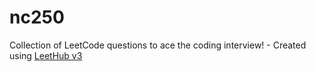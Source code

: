 # nc250
Collection of LeetCode questions to ace the coding interview! - Created using [LeetHub v3](https://github.com/raphaelheinz/LeetHub-3.0)
